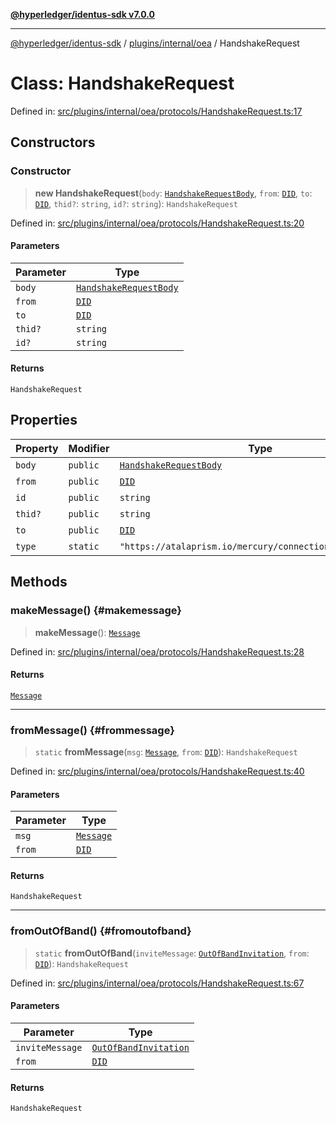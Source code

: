 [**@hyperledger/identus-sdk v7.0.0**](../../../../README.md)

***

[@hyperledger/identus-sdk](../../../../README.md) / [plugins/internal/oea](../README.md) / HandshakeRequest

# Class: HandshakeRequest

Defined in: [src/plugins/internal/oea/protocols/HandshakeRequest.ts:17](https://github.com/hyperledger/identus-edge-agent-sdk-ts/blob/96423ee84b124a31ce63036d9d623d1cb73a13c2/src/plugins/internal/oea/protocols/HandshakeRequest.ts#L17)

## Constructors

### Constructor

> **new HandshakeRequest**(`body`: [`HandshakeRequestBody`](../interfaces/HandshakeRequestBody.md), `from`: [`DID`](../../../../overview/namespaces/Domain/classes/DID.md), `to`: [`DID`](../../../../overview/namespaces/Domain/classes/DID.md), `thid?`: `string`, `id?`: `string`): `HandshakeRequest`

Defined in: [src/plugins/internal/oea/protocols/HandshakeRequest.ts:20](https://github.com/hyperledger/identus-edge-agent-sdk-ts/blob/96423ee84b124a31ce63036d9d623d1cb73a13c2/src/plugins/internal/oea/protocols/HandshakeRequest.ts#L20)

#### Parameters

| Parameter | Type |
| ------ | ------ |
| `body` | [`HandshakeRequestBody`](../interfaces/HandshakeRequestBody.md) |
| `from` | [`DID`](../../../../overview/namespaces/Domain/classes/DID.md) |
| `to` | [`DID`](../../../../overview/namespaces/Domain/classes/DID.md) |
| `thid?` | `string` |
| `id?` | `string` |

#### Returns

`HandshakeRequest`

## Properties

| Property | Modifier | Type | Default value | Defined in |
| ------ | ------ | ------ | ------ | ------ |
| <a id="body"></a> `body` | `public` | [`HandshakeRequestBody`](../interfaces/HandshakeRequestBody.md) | `undefined` | [src/plugins/internal/oea/protocols/HandshakeRequest.ts:21](https://github.com/hyperledger/identus-edge-agent-sdk-ts/blob/96423ee84b124a31ce63036d9d623d1cb73a13c2/src/plugins/internal/oea/protocols/HandshakeRequest.ts#L21) |
| <a id="from"></a> `from` | `public` | [`DID`](../../../../overview/namespaces/Domain/classes/DID.md) | `undefined` | [src/plugins/internal/oea/protocols/HandshakeRequest.ts:22](https://github.com/hyperledger/identus-edge-agent-sdk-ts/blob/96423ee84b124a31ce63036d9d623d1cb73a13c2/src/plugins/internal/oea/protocols/HandshakeRequest.ts#L22) |
| <a id="id"></a> `id` | `public` | `string` | `undefined` | [src/plugins/internal/oea/protocols/HandshakeRequest.ts:25](https://github.com/hyperledger/identus-edge-agent-sdk-ts/blob/96423ee84b124a31ce63036d9d623d1cb73a13c2/src/plugins/internal/oea/protocols/HandshakeRequest.ts#L25) |
| <a id="thid"></a> `thid?` | `public` | `string` | `undefined` | [src/plugins/internal/oea/protocols/HandshakeRequest.ts:24](https://github.com/hyperledger/identus-edge-agent-sdk-ts/blob/96423ee84b124a31ce63036d9d623d1cb73a13c2/src/plugins/internal/oea/protocols/HandshakeRequest.ts#L24) |
| <a id="to"></a> `to` | `public` | [`DID`](../../../../overview/namespaces/Domain/classes/DID.md) | `undefined` | [src/plugins/internal/oea/protocols/HandshakeRequest.ts:23](https://github.com/hyperledger/identus-edge-agent-sdk-ts/blob/96423ee84b124a31ce63036d9d623d1cb73a13c2/src/plugins/internal/oea/protocols/HandshakeRequest.ts#L23) |
| <a id="type"></a> `type` | `static` | `"https://atalaprism.io/mercury/connections/1.0/request"` | `OEA.ProtocolIds.ConnectionRequest` | [src/plugins/internal/oea/protocols/HandshakeRequest.ts:18](https://github.com/hyperledger/identus-edge-agent-sdk-ts/blob/96423ee84b124a31ce63036d9d623d1cb73a13c2/src/plugins/internal/oea/protocols/HandshakeRequest.ts#L18) |

## Methods

### makeMessage() {#makemessage}

> **makeMessage**(): [`Message`](../../../../overview/namespaces/Domain/classes/Message.md)

Defined in: [src/plugins/internal/oea/protocols/HandshakeRequest.ts:28](https://github.com/hyperledger/identus-edge-agent-sdk-ts/blob/96423ee84b124a31ce63036d9d623d1cb73a13c2/src/plugins/internal/oea/protocols/HandshakeRequest.ts#L28)

#### Returns

[`Message`](../../../../overview/namespaces/Domain/classes/Message.md)

***

### fromMessage() {#frommessage}

> `static` **fromMessage**(`msg`: [`Message`](../../../../overview/namespaces/Domain/classes/Message.md), `from`: [`DID`](../../../../overview/namespaces/Domain/classes/DID.md)): `HandshakeRequest`

Defined in: [src/plugins/internal/oea/protocols/HandshakeRequest.ts:40](https://github.com/hyperledger/identus-edge-agent-sdk-ts/blob/96423ee84b124a31ce63036d9d623d1cb73a13c2/src/plugins/internal/oea/protocols/HandshakeRequest.ts#L40)

#### Parameters

| Parameter | Type |
| ------ | ------ |
| `msg` | [`Message`](../../../../overview/namespaces/Domain/classes/Message.md) |
| `from` | [`DID`](../../../../overview/namespaces/Domain/classes/DID.md) |

#### Returns

`HandshakeRequest`

***

### fromOutOfBand() {#fromoutofband}

> `static` **fromOutOfBand**(`inviteMessage`: [`OutOfBandInvitation`](../../didcomm/classes/OutOfBandInvitation.md), `from`: [`DID`](../../../../overview/namespaces/Domain/classes/DID.md)): `HandshakeRequest`

Defined in: [src/plugins/internal/oea/protocols/HandshakeRequest.ts:67](https://github.com/hyperledger/identus-edge-agent-sdk-ts/blob/96423ee84b124a31ce63036d9d623d1cb73a13c2/src/plugins/internal/oea/protocols/HandshakeRequest.ts#L67)

#### Parameters

| Parameter | Type |
| ------ | ------ |
| `inviteMessage` | [`OutOfBandInvitation`](../../didcomm/classes/OutOfBandInvitation.md) |
| `from` | [`DID`](../../../../overview/namespaces/Domain/classes/DID.md) |

#### Returns

`HandshakeRequest`
